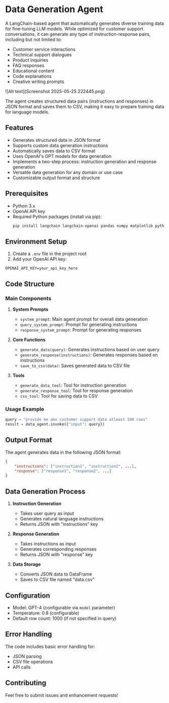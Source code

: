 # Data Generation Agent

A LangChain-based agent that automatically generates diverse training data for fine-tuning LLM models. While optimized for customer support conversations, it can generate any type of instruction-response pairs, including but not limited to:
- Customer service interactions
- Technical support dialogues
- Product inquiries
- FAQ responses
- Educational content
- Code explanations
- Creative writing prompts

![Alt text](Screenshot 2025-05-25 222445.png)


The agent creates structured data pairs (instructions and responses) in JSON format and saves them to CSV, making it easy to prepare training data for language models.

## Features

- Generates structured data in JSON format
- Supports custom data generation instructions
- Automatically saves data to CSV format
- Uses OpenAI's GPT models for data generation
- Implements a two-step process: instruction generation and response generation
- Versatile data generation for any domain or use case
- Customizable output format and structure

## Prerequisites

- Python 3.x
- OpenAI API key
- Required Python packages (install via pip):
  ```bash
  pip install langchain langchain-openai pandas numpy matplotlib python-dotenv
  ```

## Environment Setup

1. Create a `.env` file in the project root
2. Add your OpenAI API key:
  ```
  OPENAI_API_KEY=your_api_key_here
  ```

## Code Structure

### Main Components

1. **System Prompts**
   - `system_prompt`: Main agent prompt for overall data generation
   - `query_system_prompt`: Prompt for generating instructions
   - `response_system_prompt`: Prompt for generating responses

2. **Core Functions**
   - `generate_data(query)`: Generates instructions based on user query
   - `generate_response(instructions)`: Generates responses based on instructions
   - `save_to_csv(data)`: Saves generated data to CSV file

3. **Tools**
   - `generate_data_tool`: Tool for instruction generation
   - `generate_response_tool`: Tool for response generation
   - `csv_tool`: Tool for saving data to CSV

### Usage Example

```python
query = "provide me amx customer support data atleast 100 rows"
result = data_agent.invoke({"input": query})
```

## Output Format

The agent generates data in the following JSON format:
```json
{
    "instructions": ["instruction1", "instruction2", ...],
    "response": ["response1", "response2", ...]
}
```

## Data Generation Process

1. **Instruction Generation**
   - Takes user query as input
   - Generates natural language instructions
   - Returns JSON with "instructions" key

2. **Response Generation**
   - Takes instructions as input
   - Generates corresponding responses
   - Returns JSON with "response" key

3. **Data Storage**
   - Converts JSON data to DataFrame
   - Saves to CSV file named "data.csv"

## Configuration

- Model: GPT-4 (configurable via `model` parameter)
- Temperature: 0.8 (configurable)
- Default row count: 1000 (if not specified in query)

## Error Handling

The code includes basic error handling for:
- JSON parsing
- CSV file operations
- API calls

## Contributing

Feel free to submit issues and enhancement requests! 
